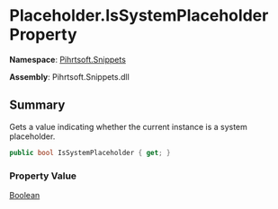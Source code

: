 # Placeholder\.IsSystemPlaceholder Property

**Namespace**: [Pihrtsoft.Snippets](../../README.md)

**Assembly**: Pihrtsoft\.Snippets\.dll

## Summary

Gets a value indicating whether the current instance is a system placeholder\.

```csharp
public bool IsSystemPlaceholder { get; }
```

### Property Value

[Boolean](https://docs.microsoft.com/en-us/dotnet/api/system.boolean)

